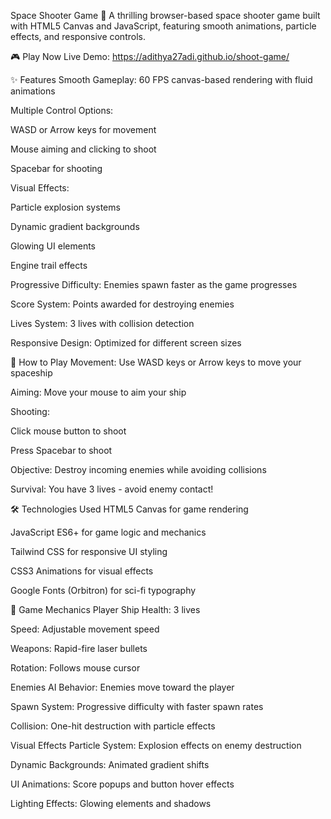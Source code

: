 Space Shooter Game 🚀
A thrilling browser-based space shooter game built with HTML5 Canvas and JavaScript, featuring smooth animations, particle effects, and responsive controls.

🎮 Play Now
Live Demo: https://adithya27adi.github.io/shoot-game/

✨ Features
Smooth Gameplay: 60 FPS canvas-based rendering with fluid animations

Multiple Control Options:

WASD or Arrow keys for movement

Mouse aiming and clicking to shoot

Spacebar for shooting

Visual Effects:

Particle explosion systems

Dynamic gradient backgrounds

Glowing UI elements

Engine trail effects

Progressive Difficulty: Enemies spawn faster as the game progresses

Score System: Points awarded for destroying enemies

Lives System: 3 lives with collision detection

Responsive Design: Optimized for different screen sizes

🎯 How to Play
Movement: Use WASD keys or Arrow keys to move your spaceship

Aiming: Move your mouse to aim your ship

Shooting:

Click mouse button to shoot

Press Spacebar to shoot

Objective: Destroy incoming enemies while avoiding collisions

Survival: You have 3 lives - avoid enemy contact!

🛠️ Technologies Used
HTML5 Canvas for game rendering

JavaScript ES6+ for game logic and mechanics

Tailwind CSS for responsive UI styling

CSS3 Animations for visual effects

Google Fonts (Orbitron) for sci-fi typography

🎨 Game Mechanics
Player Ship
Health: 3 lives

Speed: Adjustable movement speed

Weapons: Rapid-fire laser bullets

Rotation: Follows mouse cursor

Enemies
AI Behavior: Enemies move toward the player

Spawn System: Progressive difficulty with faster spawn rates

Collision: One-hit destruction with particle effects

Visual Effects
Particle System: Explosion effects on enemy destruction

Dynamic Backgrounds: Animated gradient shifts

UI Animations: Score popups and button hover effects

Lighting Effects: Glowing elements and shadows
